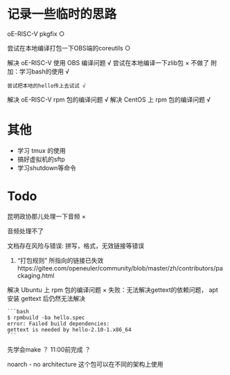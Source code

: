 
# 记录一些临时的思路

oE-RISC-V pkgfix ○

尝试在本地编译打包一下OBS端的coreutils ○

解决 oE-RISC-V 使用 OBS 编译问题 √
    尝试在本地编译一下zlib包 × 不做了
        附加：学习bash的使用 √
    
    尝试把本地的hello传上去试试 √
解决 oE-RISC-V rpm 包的编译问题 √
解决 CentOS 上 rpm 包的编译问题 √



# 其他

- 学习 tmux 的使用
- 搞好虚拟机的sftp
- 学习shutdown等命令

# Todo

昆明政协那儿处理一下音频 ×

音频处理不了

文档存在风险与错误:
拼写，格式，无效链接等错误

1. “打包规则” 所指向的链接已失效https://gitee.com/openeuler/community/blob/master/zh/contributors/packaging.html

解决 Ubuntu 上 rpm 包的编译问题 ×
    失败：无法解决gettext的依赖问题， apt 安装 gettext 后仍然无法解决

    ```bash
    $ rpmbuild -ba hello.spec
    error: Failed build dependencies:
    gettext is needed by hello-2.10-1.x86_64
    ```

先学会make ？  11:00前完成 ？

noarch - no architecture 这个包可以在不同的架构上使用
